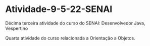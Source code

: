 # Atividade-9-5-22-SENAI
Décima terceira atividade do curso do SENAI: Desenvolvedor Java, Vespertino 

Quarta atividade do curso relacionada a Orientação a Objetos.
